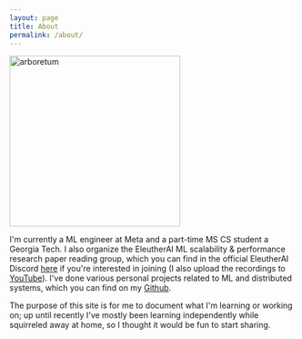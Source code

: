 ```yaml
---
layout: page
title: About
permalink: /about/
---
```


<!-- ![photo]({{ "/images/arboretum.png" | relative_url }}) -->
<img src="/images/arboretum.png" alt="arboretum" style="width: 300px; height: auto;">

I'm currently a ML engineer at Meta and a part-time MS CS student a Georgia Tech. I also organize the EleutherAI ML scalability & performance research paper reading group, which you can find in the official EleutherAI Discord [here](https://www.eleuther.ai/community) if you're interested in joining (I also upload the recordings to [YouTube](https://www.youtube.com/@Eleuther_AI/playlists)). I've done various personal projects related to ML and distributed systems, which you can find on my [Github](https://github.com/danielvegamyhre).

The purpose of this site is for me to document what I'm learning or working on; up until recently I've mostly been learning independently while squirreled away at home, so I thought it would be fun to start sharing.
